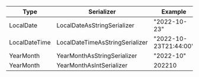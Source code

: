 | Type          | Serializer                      | Example               |
|---------------|---------------------------------|-----------------------|
| LocalDate     | LocalDateAsStringSerializer     | "2022-10-23"          |
| LocalDateTime | LocalDateTimeAsStringSerializer | "2022-10-23T21:44:00" |
| YearMonth     | YearMonthAsStringSerializer     | "2022-10"             |
| YearMonth     | YearMonthAsIntSerializer        | 202210                |
